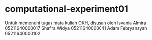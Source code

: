 # computational-experiment01
Untuk memenuhi tugas mata kuliah OKH,
disusun oleh
Isvania Almira 05211640000017
Shafira Widya 05211640000041
Adam Febryansyah 05211640000102
